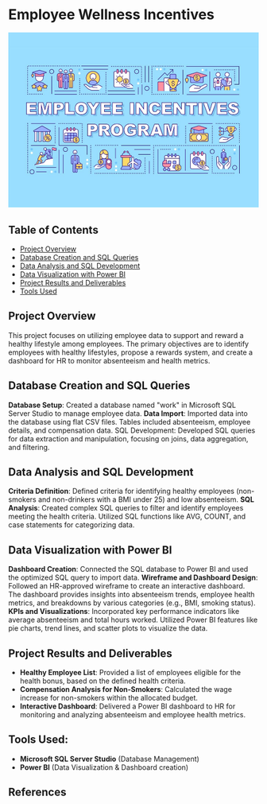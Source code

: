 # Employee Wellness Incentives

![HR_banner](assets/HR_banner.png)

## Table of Contents
- [Project Overview](#project-overview)
- [Database Creation and SQL Queries](#database-creation-and-sql-queries)
- [Data Analysis and SQL Development](#data-analysis-and-sql-development)
- [Data Visualization with Power BI](#data-visualization-with-power-bi)
- [Project Results and Deliverables](#project-results-and-deliverables)
- [Tools Used](#tools-used)

## Project Overview
This project focuses on utilizing employee data to support and reward a healthy lifestyle among employees. The primary objectives are to identify employees with healthy lifestyles, propose a rewards system, and create a dashboard for HR to monitor absenteeism and health metrics.

## Database Creation and SQL Queries
**Database Setup**: Created a database named "work" in Microsoft SQL Server Studio to manage employee data.
**Data Import**: Imported data into the database using flat CSV files. Tables included absenteeism, employee details, and compensation data.
SQL Development: Developed SQL queries for data extraction and manipulation, focusing on joins, data aggregation, and filtering.

## Data Analysis and SQL Development
**Criteria Definition**: Defined criteria for identifying healthy employees (non-smokers and non-drinkers with a BMI under 25) and low absenteeism.
**SQL Analysis**: Created complex SQL queries to filter and identify employees meeting the health criteria. Utilized SQL functions like AVG, COUNT, and case statements for categorizing data.

## Data Visualization with Power BI
**Dashboard Creation**: Connected the SQL database to Power BI and used the optimized SQL query to import data.
**Wireframe and Dashboard Design**: Followed an HR-approved wireframe to create an interactive dashboard. The dashboard provides insights into absenteeism trends, employee health metrics, and breakdowns by various categories (e.g., BMI, smoking status).
**KPIs and Visualizations**: Incorporated key performance indicators like average absenteeism and total hours worked. Utilized Power BI features like pie charts, trend lines, and scatter plots to visualize the data.

## Project Results and Deliverables
* **Healthy Employee List**: Provided a list of employees eligible for the health bonus, based on the defined health criteria.
* **Compensation Analysis for Non-Smokers**: Calculated the wage increase for non-smokers within the allocated budget.
* **Interactive Dashboard**: Delivered a Power BI dashboard to HR for monitoring and analyzing absenteeism and employee health metrics.

## Tools Used:
* **Microsoft SQL Server Studio** (Database Management)
* **Power BI**  (Data Visualization & Dashboard creation)

## References

